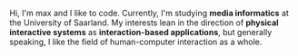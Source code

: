 Hi,
I'm max and I like to code. Currently, I'm studying **media informatics** at the University of Saarland. My interests lean in 
the direction of **physical interactive systems** as **interaction-based applications**, but generally speaking, I like the 
field of human-computer interaction as a whole.
